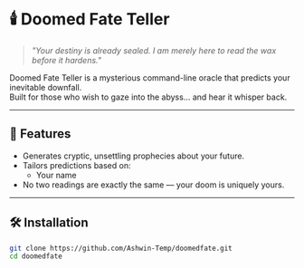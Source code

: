 # 🕯️ Doomed Fate Teller

> _"Your destiny is already sealed. I am merely here to read the wax before it hardens."_  

Doomed Fate Teller is a mysterious command-line oracle that predicts your inevitable downfall.  
Built for those who wish to gaze into the abyss... and hear it whisper back.

---

## 📜 Features
- Generates cryptic, unsettling prophecies about your future.
- Tailors predictions based on:
  - Your name
- No two readings are exactly the same — your doom is uniquely yours.

---

## 🛠 Installation

```bash
git clone https://github.com/Ashwin-Temp/doomedfate.git
cd doomedfate

